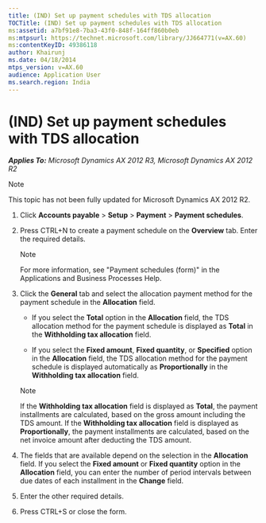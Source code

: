 ```yaml
---
title: (IND) Set up payment schedules with TDS allocation
TOCTitle: (IND) Set up payment schedules with TDS allocation
ms:assetid: a7bf91e8-7ba3-43f0-848f-164ff860b0eb
ms:mtpsurl: https://technet.microsoft.com/library/JJ664771(v=AX.60)
ms:contentKeyID: 49386118
author: Khairunj
ms.date: 04/18/2014
mtps_version: v=AX.60
audience: Application User
ms.search.region: India
---
```


# (IND) Set up payment schedules with TDS allocation 


_**Applies To:** Microsoft Dynamics AX 2012 R3, Microsoft Dynamics AX 2012 R2_


> [!NOTE]
> <P>This topic has not been fully updated for Microsoft Dynamics AX 2012 R2.</P>



1.  Click **Accounts payable** \> **Setup** \> **Payment** \> **Payment schedules**.

2.  Press CTRL+N to create a payment schedule on the **Overview** tab. Enter the required details.
    

    > [!NOTE]
    > <P>For more information, see "Payment schedules (form)" in the Applications and Business Processes Help.</P>



3.  Click the **General** tab and select the allocation payment method for the payment schedule in the **Allocation** field.
    
      - If you select the **Total** option in the **Allocation** field, the TDS allocation method for the payment schedule is displayed as **Total** in the **Withholding tax allocation** field.
    
      - If you select the **Fixed amount**, **Fixed quantity**, or **Specified** option in the **Allocation** field, the TDS allocation method for the payment schedule is displayed automatically as **Proportionally** in the **Withholding tax allocation** field.
    

    > [!NOTE]
    > <P>If the <STRONG>Withholding tax allocation</STRONG> field is displayed as <STRONG>Total</STRONG>, the payment installments are calculated, based on the gross amount including the TDS amount. If the <STRONG>Withholding tax allocation</STRONG> field is displayed as <STRONG>Proportionally</STRONG>, the payment installments are calculated, based on the net invoice amount after deducting the TDS amount.</P>



4.  The fields that are available depend on the selection in the **Allocation** field. If you select the **Fixed amount** or **Fixed quantity** option in the **Allocation** field, you can enter the number of period intervals between due dates of each installment in the **Change** field.

5.  Enter the other required details.

6.  Press CTRL+S or close the form.

  



